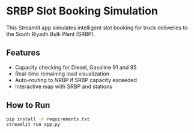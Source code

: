 
# SRBP Slot Booking Simulation

This Streamlit app simulates intelligent slot booking for truck deliveries to the South Riyadh Bulk Plant (SRBP).

## Features

- Capacity checking for Diesel, Gasoline 91 and 95
- Real-time remaining load visualization
- Auto-routing to NRBP if SRBP capacity exceeded
- Interactive map with SRBP and stations

## How to Run

```bash
pip install -r requirements.txt
streamlit run app.py
```
